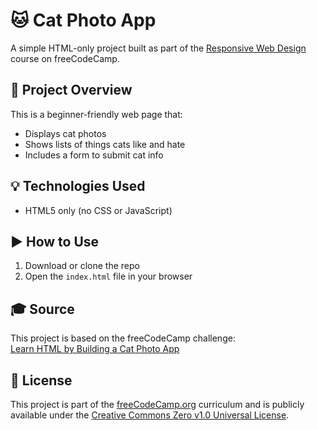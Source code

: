 # 🐱 Cat Photo App

A simple HTML-only project built as part of the [Responsive Web Design](https://www.freecodecamp.org/learn/2022/responsive-web-design/learn-html-by-building-a-cat-photo-app/step-1) course on freeCodeCamp.

## 📸 Project Overview

This is a beginner-friendly web page that:

- Displays cat photos
- Shows lists of things cats like and hate
- Includes a form to submit cat info

## 💡 Technologies Used

- HTML5 only (no CSS or JavaScript)

## ▶️ How to Use

1. Download or clone the repo  
2. Open the `index.html` file in your browser

## 🎓 Source

This project is based on the freeCodeCamp challenge:  
[Learn HTML by Building a Cat Photo App](https://www.freecodecamp.org/learn/2022/responsive-web-design/learn-html-by-building-a-cat-photo-app/step-1)

## 📄 License

This project is part of the [freeCodeCamp.org](https://www.freecodecamp.org) curriculum and is publicly available under the [Creative Commons Zero v1.0 Universal License](https://creativecommons.org/publicdomain/zero/1.0/).
